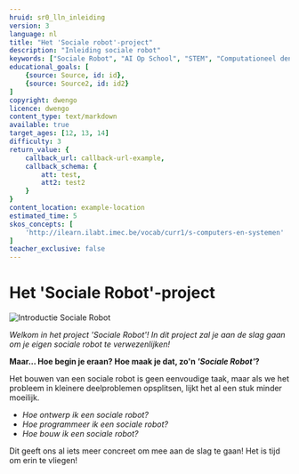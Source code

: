 ```yaml
---
hruid: sr0_lln_inleiding
version: 3
language: nl
title: "Het 'Sociale robot'-project"
description: "Inleiding sociale robot"
keywords: ["Sociale Robot", "AI Op School", "STEM", "Computationeel denken", "Grafisch programmeren"]
educational_goals: [
    {source: Source, id: id}, 
    {source: Source2, id: id2}
]
copyright: dwengo
licence: dwengo
content_type: text/markdown
available: true
target_ages: [12, 13, 14]
difficulty: 3
return_value: {
    callback_url: callback-url-example,
    callback_schema: {
        att: test,
        att2: test2
    }
}
content_location: example-location
estimated_time: 5
skos_concepts: [
    'http://ilearn.ilabt.imec.be/vocab/curr1/s-computers-en-systemen'
]
teacher_exclusive: false
---
```


# Het 'Sociale Robot'-project

![](@youtube/https://www.youtube.com/embed/EsYs4k41U6w?list=PLHRY06NDfDXlBpLm5J3BK26Ul6GxGykDu "Introductie Sociale Robot")

*Welkom in het project 'Sociale Robot'! In dit project zal je aan de slag gaan om je eigen sociale robot te verwezenlijken!*

**Maar... Hoe begin je eraan? Hoe maak je dat, zo'n *'Sociale Robot'*?**

Het bouwen van een sociale robot is geen eenvoudige taak, maar als we het probleem in kleinere deelproblemen opsplitsen, lijkt het al een stuk minder moeilijk.

* *Hoe ontwerp ik een sociale robot?*
* *Hoe programmeer ik een sociale robot?*
* *Hoe bouw ik een sociale robot?*

Dit geeft ons al iets meer concreet om mee aan de slag te gaan! Het is tijd om erin te vliegen!